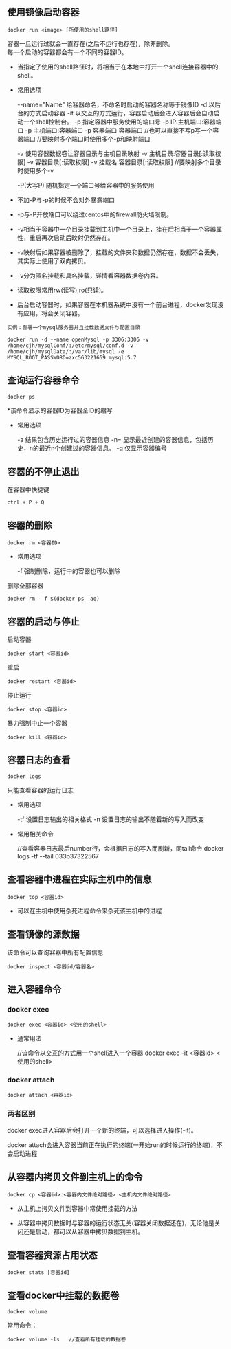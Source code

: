 ## 使用镜像启动容器

    docker run <image> [所使用的shell路径]
    
容器一旦运行过就会一直存在(之后不运行也存在)，除非删除。  
每一个启动的容器都会有一个不同的容器ID。
    
* 当指定了使用的shell路径时，将相当于在本地中打开一个shell连接容器中的shell。
    
* 常用选项  


    --name="Name"   给容器命名，不命名时启动的容器名称等于镜像ID
    -d              以后台的方式启动容器
    -it             以交互的方式运行，容器启动后会进入容器后会自动启动一个shell控制台。
    -p              指定容器中服务使用的端口号
        -p  IP:主机端口:容器端口
        -p  主机端口:容器端口
        -p  容器端口
        容器端口        //也可以直接不写p写一个容器端口 
    //要映射多个端口时使用多个-p和映射端口
    
    -v              使用容器数据卷让容器目录与主机目录映射
        -v  主机目录:容器目录[:读取权限] 
        -v  容器目录[:读取权限]
        -v  挂载名:容器目录[:读取权限]
    //要映射多个目录时使用多个-v
        
    -P(大写P)       随机指定一个端口号给容器中的服务使用
    
* 不加-P与-p的时候不会对外暴露端口

* -p与-P开放端口可以绕过centos中的firewall防火墙限制。

* -v相当于容器中一个目录挂载到主机中一个目录上，挂在后相当于一个容器属性，重启再次启动后映射仍然存在。

* -v映射后如果容器被删除了，挂载的文件夹和数据仍然存在，数据不会丢失，其实际上使用了双向拷贝。

* -v分为匿名挂载和具名挂载，详情看容器数据卷内容。
    
* 读取权限常用rw(读写),ro(只读)。

* 后台启动容器时，如果容器在本机器系统中没有一个前台进程，docker发现没有应用，将会关闭容器。

`实例：部署一个mysql服务器并且挂载数据文件与配置目录`

    docker run -d --name openMysql -p 3306:3306 -v /home/cjh/mysqlConf/:/etc/mysql/conf.d -v /home/cjh/mysqlData/:/var/lib/mysql -e MYSQL_ROOT_PASSWORD=zxc563221659 mysql:5.7



## 查询运行容器命令

    docker ps

*该命令显示的容器ID为容器全ID的缩写

* 常用选项
    

    -a  结果包含历史运行过的容器信息
    -n=<number> 显示最近创建的容器信息，包括历史，n的最近n个创建过的容器信息。
    -q  仅显示容器编号
    
## 容器的不停止退出
在容器中快捷键

    ctrl + P + Q


## 容器的删除

    docker rm <容器ID>

* 常用选项


    -f 强制删除，运行中的容器也可以删除

删除全部容器

    docker rm - f $(docker ps -aq)
  
    
## 容器的启动与停止
启动容器

    docker start <容器id>
    
重启

    docker restart <容器id>
    
停止运行

    docker stop <容器id>
    
暴力强制中止一个容器

    docker kill <容器id>
 

## 容器日志的查看

    docker logs
    
只能查看容器的运行日志

* 常用选项


    -tf 设置日志输出的相关格式
    -n  设置日志的输出不随着新的写入而改变
    
* 常用相关命令


    //查看容器日志最后number行，会根据日志的写入而刷新，同tail命令
    docker logs -tf --tail <number> 033b37322567
   
 
## 查看容器中进程在实际主机中的信息

    docker top <容器id>

* 可以在主机中使用杀死进程命令来杀死该主机中的进程


## 查看镜像的源数据
该命令可以查询容器中所有配置信息

    docker inspect <容器id/容器名>


## 进入容器命令
### docker exec

    docker exec <容器id> <使用的shell>
    
* 通常用法


    //该命令以交互的方式用一个shell进入一个容器
    docker exec -it <容器id> <使用的shell>
    
### docker attach

    docker attach <容器id>
    
### 两者区别
docker exec进入容器后会打开一个新的终端，可以选择进入操作(-it)。
  
docker attach会进入容器当前正在执行的终端(一开始run的时候运行的终端)，不会启动进程


## 从容器内拷贝文件到主机上的命令

    docker cp <容器id>:<容器内文件绝对路径> <主机内文件绝对路径>

* 从主机上拷贝文件到容器中常使用挂载的方法

* 从容器中拷贝数据时与容器的运行状态无关(容器关闭数据还在)，无论他是关闭还是启动，都可以从容器中拷贝数据到主机。


## 查看容器资源占用状态

    docker stats [容器id]
    
   
## 查看docker中挂载的数据卷

    docker volume
    
常用命令：

    docker volume -ls   //查看所有挂载的数据卷
    